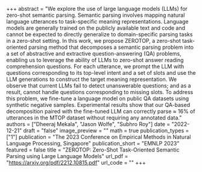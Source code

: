 +++
abstract = "We explore the use of large language models (LLMs) for zero-shot semantic parsing. Semantic parsing involves mapping natural language utterances to task-specific meaning representations. Language models are generally trained on the publicly available text and code and cannot be expected to directly generalize to domain-specific parsing tasks in a zero-shot setting. In this work, we propose ZEROTOP, a zero-shot task-oriented parsing method that decomposes a semantic parsing problem into a set of abstractive and extractive question-answering (QA) problems, enabling us to leverage the ability of LLMs to zero-shot answer reading comprehension questions. For each utterance, we prompt the LLM with questions corresponding to its top-level intent and a set of slots and use the LLM generations to construct the target meaning representation. We observe that current LLMs fail to detect unanswerable questions; and as a result, cannot handle questions corresponding to missing slots. To address this problem, we fine-tune a language model on public QA datasets using synthetic negative samples. Experimental results show that our QA-based decomposition paired with the fine-tuned LLM can correctly parse ≈ 16% of utterances in the MTOP dataset without requiring any annotated data."
authors = ["Dheeraj Mekala", "Jason Wolfe", "Subhro Roy"]
date = "2022-12-21"
draft = "false"
image_preview = ""
math = true
publication_types = ["1"]
publication = "The 2023 Conference on Empirical Methods in Natural Language Processing, Singapore"
publication_short = "EMNLP 2023"
featured = false
title = "ZEROTOP: Zero-Shot Task-Oriented Semantic Parsing using Large Language Models"
url_pdf = "https://arxiv.org/pdf/2212.10815.pdf"
url_code = ""
+++